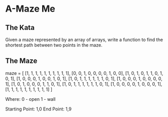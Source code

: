 # A-Maze Me

## The Kata
Given a maze represented by an array of arrays, write a function to find
the shortest path between two points in the maze.

## The Maze

maze =
  [  [1,  1,  1,  1,  1,  1,  1,  1,  1,  1],
     [0,  0,  1,  0,  0,  0,  0,  1,  0,  0],
     [1,  0,  1,  0,  1,  1,  0,  1,  0,  1],
     [1,  0,  0,  0,  1,  0,  0,  1,  0,  1],
     [1,  0,  1,  1,  1,  1,  1,  1,  0,  1],
     [1,  0,  0,  0,  1,  0,  0,  0,  0,  1],
     [1,  0,  1,  0,  0,  0,  1,  1,  0,  1],
     [1,  0,  1,  1,  1,  1,  1,  1,  0,  1],
     [1,  0,  0,  0,  0,  1,  0,  0,  0,  1],
     [1,  1,  1,  1,  1,  1,  1,  1,  1,  1]  ]


Where:
  0 - open
  1 - wall

Starting Point: 1,0
End Point: 1,9


